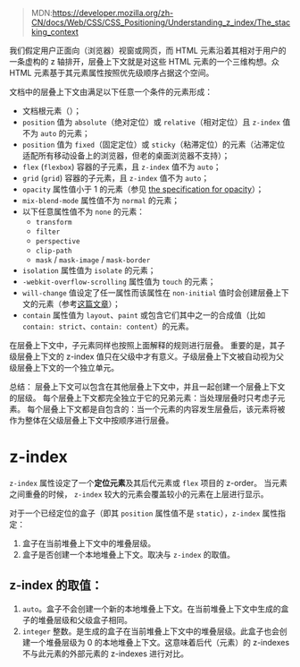 > MDN:https://developer.mozilla.org/zh-CN/docs/Web/CSS/CSS_Positioning/Understanding_z_index/The_stacking_context

我们假定用户正面向（浏览器）视窗或网页，而 HTML 元素沿着其相对于用户的一条虚构的 z 轴排开，层叠上下文就是对这些 HTML 元素的一个三维构想。众 HTML 元素基于其元素属性按照优先级顺序占据这个空间。

文档中的层叠上下文由满足以下任意一个条件的元素形成：

- 文档根元素（<html>）；
- `position` 值为 `absolute`（绝对定位）或 `relative`（相对定位）且 `z-index` 值不为 `auto` 的元素；
- `position` 值为 `fixed`（固定定位）或 `sticky`（粘滞定位）的元素（沾滞定位适配所有移动设备上的浏览器，但老的桌面浏览器不支持）；
- `flex` (`flexbox`) 容器的子元素，且 `z-index` 值不为 `auto`；
- `grid` (`grid`) 容器的子元素，且 `z-index` 值不为 `auto`；
- `opacity` 属性值小于 1 的元素（参见 [the specification for opacity](http://www.w3.org/TR/css3-color/#transparency)）；
- `mix-blend-mode` 属性值不为 `normal` 的元素；
- 以下任意属性值不为 `none` 的元素：
  - `transform`
  - `filter`
  - `perspective`
  - `clip-path`
  - `mask` / `mask-image` / `mask-border`
- `isolation` 属性值为 `isolate` 的元素；
- `-webkit-overflow-scrolling` 属性值为 `touch` 的元素；
- `will-change` 值设定了任一属性而该属性在 `non-initial` 值时会创建层叠上下文的元素（参考[这篇文章](http://dev.opera.com/articles/css-will-change-property/)）；
- `contain` 属性值为 `layout`、`paint` 或包含它们其中之一的合成值（比如 `contain: strict`、`contain: content`）的元素。

在层叠上下文中，子元素同样也按照上面解释的规则进行层叠。 重要的是，其子级层叠上下文的 z-index 值只在父级中才有意义。子级层叠上下文被自动视为父级层叠上下文的一个独立单元。

总结：
层叠上下文可以包含在其他层叠上下文中，并且一起创建一个层叠上下文的层级。
每个层叠上下文都完全独立于它的兄弟元素：当处理层叠时只考虑子元素。
每个层叠上下文都是自包含的：当一个元素的内容发生层叠后，该元素将被作为整体在父级层叠上下文中按顺序进行层叠。

# z-index

`z-index` 属性设定了一个**定位元素**及其后代元素或 `flex` 项目的 z-order。 当元素之间重叠的时候， `z-index` 较大的元素会覆盖较小的元素在上层进行显示。

对于一个已经定位的盒子（即其 `position` 属性值不是 `static`），`z-index` 属性指定：

1. 盒子在当前堆叠上下文中的堆叠层级。
2. 盒子是否创建一个本地堆叠上下文。取决与 `z-index` 的取值。

## z-index 的取值：

1. `auto`。盒子不会创建一个新的本地堆叠上下文。在当前堆叠上下文中生成的盒子的堆叠层级和父级盒子相同。
2. `integer` 整数。是生成的盒子在当前堆叠上下文中的堆叠层级。此盒子也会创建一个堆叠层级为 0 的本地堆叠上下文。这意味着后代（元素）的 z-indexes 不与此元素的外部元素的 z-indexes 进行对比。
